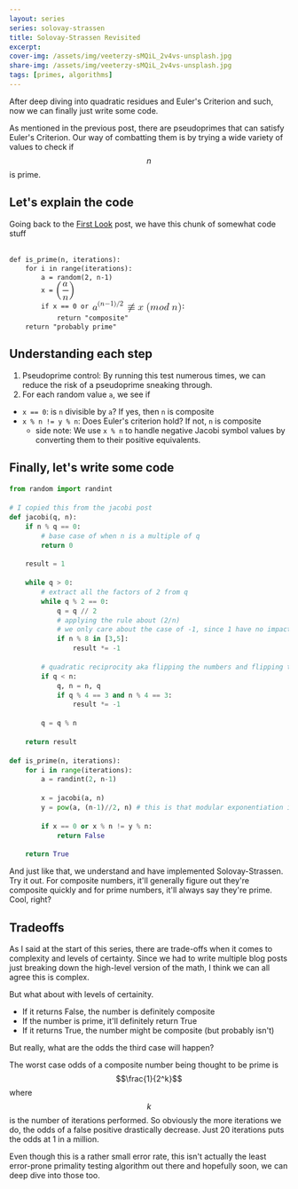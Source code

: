 ```yaml
---
layout: series
series: solovay-strassen
title: Solovay-Strassen Revisited
excerpt:
cover-img: /assets/img/veeterzy-sMQiL_2v4vs-unsplash.jpg
share-img: /assets/img/veeterzy-sMQiL_2v4vs-unsplash.jpg
tags: [primes, algorithms]
---
```


After deep diving into quadratic residues and Euler's Criterion and such, now we can finally just write some code.

As mentioned in the previous post, there are pseudoprimes that can satisfy Euler's Criterion. Our way of combatting them is by trying a wide variety of values to check if $$n$$ is prime.

## Let's explain the code

Going back to the [First Look](https://www.tealamore.com/solovay-strassen-first-look/) post, we have this chunk of somewhat code stuff

<pre><code>
def is_prime(n, iterations):
    for i in range(iterations):
        a = random(2, n-1)
        x = <img src="/assets/img/solovay-strassen-first-look/jacobi.png" alt="Jacobi Symbol of a/n" style="display: inline-block; vertical-align: middle;">
        if x == 0 or <img src="/assets/img/solovay-strassen-first-look/check.png" alt="a raised to n minus 1 over 2 is not congruent to x modulo n" style="display: inline-block; vertical-align: middle;">:
            return "composite"
    return "probably prime"
</code></pre>

## Understanding each step

1. Pseudoprime control: By running this test numerous times, we can reduce the risk of a pseudoprime sneaking through.
2. For each random value `a`, we see if

- `x == 0`: is `n` divisible by `a`? If yes, then `n` is composite
- `x % n != y % n`: Does Euler's criterion hold? If not, `n` is composite
  - side note: We use `x % n` to handle negative Jacobi symbol values by converting them to their positive equivalents.

## Finally, let's write some code

```python
from random import randint

# I copied this from the jacobi post
def jacobi(q, n):
    if n % q == 0:
        # base case of when n is a multiple of q
        return 0

    result = 1

    while q > 0:
        # extract all the factors of 2 from q
        while q % 2 == 0:
            q = q // 2
            # applying the rule about (2/n)
            # we only care about the case of -1, since 1 have no impact on the result
            if n % 8 in [3,5]:
                result *= -1

        # quadratic reciprocity aka flipping the numbers and flipping the sign if needed
        if q < n:
            q, n = n, q
            if q % 4 == 3 and n % 4 == 3:
                result *= -1

        q = q % n

    return result

def is_prime(n, iterations):
    for i in range(iterations):
        a = randint(2, n-1)

        x = jacobi(a, n)
        y = pow(a, (n-1)//2, n) # this is that modular exponentiation i mentioned

        if x == 0 or x % n != y % n:
            return False

    return True
```

And just like that, we understand and have implemented Solovay-Strassen. Try it out. For composite numbers, it'll generally figure out they're composite quickly and for prime numbers, it'll always say they're prime. Cool, right?

## Tradeoffs

As I said at the start of this series, there are trade-offs when it comes to complexity and levels of certainty. Since we had to write multiple blog posts just breaking down the high-level version of the math, I think we can all agree this is complex.

But what about with levels of certainity.

- If it returns False, the number is definitely composite
- If the number is prime, it'll definitely return True
- If it returns True, the number might be composite (but probably isn't)

But really, what are the odds the third case will happen?

The worst case odds of a composite number being thought to be prime is $$\frac{1}{2^k}$$ where $$k$$ is the number of iterations performed. So obviously the more iterations we do, the odds of a false positive drastically decrease. Just 20 iterations puts the odds at 1 in a million.

Even though this is a rather small error rate, this isn't actually the least error-prone primality testing algorithm out there and hopefully soon, we can deep dive into those too.
